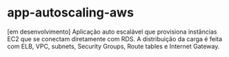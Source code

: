 # app-autoscaling-aws
[em desenvolvimento] Aplicação auto escalável que provisiona instâncias EC2 que se conectam diretamente com RDS. A distribuição da carga é feita com ELB, VPC, subnets, Security Groups, Route tables e Internet Gateway.
